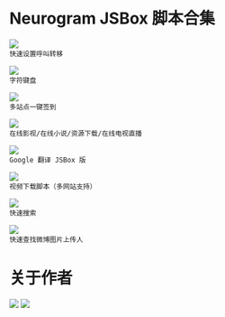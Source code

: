# Neurogram JSBox 脚本合集

[![](https://img.shields.io/badge/Call%20Forwarding-Neurogram-brightgreen.svg)](https://github.com/Neurogram-R/JSBox/tree/master/Neurogram/Call%20Forwarding)  
`快速设置呼叫转移`

[![](https://img.shields.io/badge/Chars%20Keyboard-Neurogram-brightgreen.svg)](https://github.com/Neurogram-R/JSBox/blob/master/Neurogram/Chars%20Keyboard.js)  
`字符键盘`

[![](https://img.shields.io/badge/Check%20in-Neurogram-brightgreen.svg)](https://github.com/Neurogram-R/JSBox/blob/master/Neurogram/Check%20in)  
`多站点一键签到`

[![](https://img.shields.io/badge/Cinema%20Club-Neurogram-brightgreen.svg)](https://github.com/Neurogram-R/JSBox/blob/master/Neurogram/Cinema%20Club)  
`在线影视/在线小说/资源下载/在线电视直播`

[![](https://img.shields.io/badge/Google%20Translate-Neurogram-brightgreen.svg)](https://github.com/Neurogram-R/JSBox/tree/master/Neurogram/Google%20Translate)  
`Google 翻译 JSBox 版`

[![](https://img.shields.io/badge/Online%20Downloader-Neurogram-brightgreen.svg)](https://github.com/Neurogram-R/JSBox/tree/master/Neurogram/Online%20Downloader)  
`视频下载脚本（多网站支持）`

[![](https://img.shields.io/badge/Q--Search-Neurogram-brightgreen.svg)](https://github.com/Neurogram-R/JSBox/tree/master/Neurogram/Q-Search)  
`快速搜索`

[![](https://img.shields.io/badge/WeiboImgUploader-Neurogram-brightgreen.svg)](https://github.com/Neurogram-R/JSBox/blob/master/Neurogram/WeiboImgUploader.js)  
`快速查找微博图片上传人`

# 关于作者
[![](https://img.shields.io/badge/GitHub-Neurogram--R-brightgreen.svg?logo=GitHub&logoColor=white)](https://github.com/Neurogram-R)
[![](https://img.shields.io/badge/Telegram-@Neurogram-1A92D2.svg?logo=Telegram&logoColor=white)](https://t.me/Neurogram)
